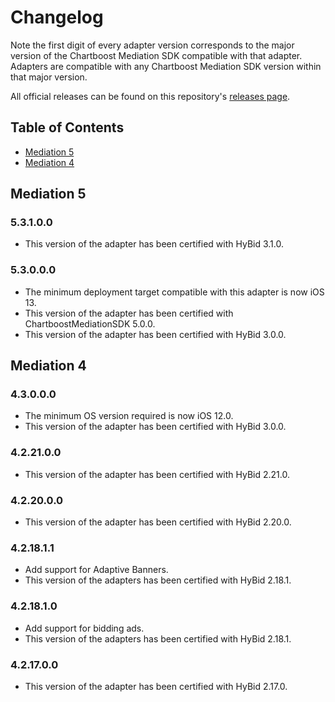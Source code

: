 # Changelog

Note the first digit of every adapter version corresponds to the major version of the Chartboost Mediation SDK compatible with that adapter. 
Adapters are compatible with any Chartboost Mediation SDK version within that major version.

All official releases can be found on this repository's [releases page](https://github.com/ChartBoost/chartboost-mediation-ios-adapter-verve/releases).

## Table of Contents
- [Mediation 5](#mediation-5)
- [Mediation 4](#mediation-4)

## Mediation 5

### 5.3.1.0.0
- This version of the adapter has been certified with HyBid 3.1.0.

### 5.3.0.0.0
- The minimum deployment target compatible with this adapter is now iOS 13.
- This version of the adapter has been certified with ChartboostMediationSDK 5.0.0.
- This version of the adapter has been certified with HyBid 3.0.0.

## Mediation 4

### 4.3.0.0.0
- The minimum OS version required is now iOS 12.0.
- This version of the adapter has been certified with HyBid 3.0.0.

### 4.2.21.0.0
- This version of the adapter has been certified with HyBid 2.21.0.

### 4.2.20.0.0
- This version of the adapter has been certified with HyBid 2.20.0.

### 4.2.18.1.1
- Add support for Adaptive Banners.
- This version of the adapters has been certified with HyBid 2.18.1.

### 4.2.18.1.0
- Add support for bidding ads.
- This version of the adapters has been certified with HyBid 2.18.1.

### 4.2.17.0.0
- This version of the adapter has been certified with HyBid 2.17.0.
